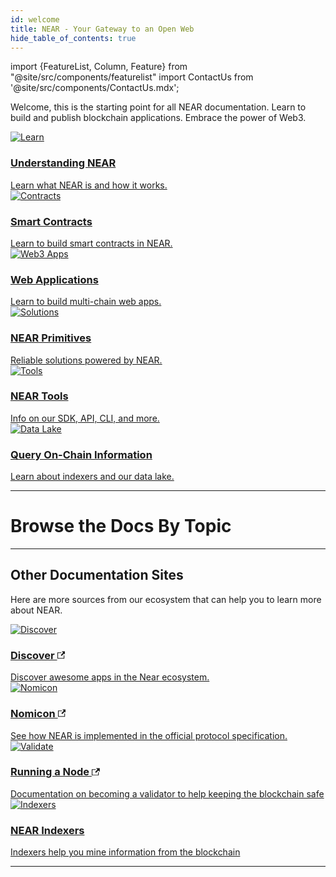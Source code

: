 ```yaml
---
id: welcome
title: NEAR - Your Gateway to an Open Web
hide_table_of_contents: true
---
```

import {FeatureList, Column, Feature} from "@site/src/components/featurelist"
import ContactUs from '@site/src/components/ContactUs.mdx';

Welcome, this is the starting point for all NEAR documentation. Learn to build and publish blockchain applications. Embrace the power of Web3.

<div className="container">
  <div className="row">
    <div className="col col--4">
      <a href="/concepts/welcome">
        <div className="card">
          <div className="card__image">
            <img src={require("@site/static/docs/assets/welcome-pages/protocol.png").default} alt="Learn" />
          </div>
          <div className="card__body">
            <h3>Understanding NEAR</h3>
            Learn what NEAR is and how it works.
          </div>
        </div>
      </a>
    </div>
    <div className="col col--4">
      <a href="/develop/contracts/welcome">
        <div className="card">
          <div className="card__image">
            <img src={require("@site/static/docs/assets/welcome-pages/contracts.png").default} alt="Contracts" />
          </div>
          <div className="card__body">
            <h3>Smart Contracts</h3>
              Learn to build smart contracts in NEAR.
          </div>
        </div>
      </a>
    </div>
    <div className="col col--4">
      <a href="/develop/integrate/welcome">
        <div className="card">
          <div className="card__image">
            <img src={require("@site/static/docs/assets/welcome-pages/bos-landing.png").default} alt="Web3 Apps" />
          </div>
          <div className="card__body">
            <h3>Web Applications</h3>
              Learn to build multi-chain web apps.
          </div>
        </div>
      </a>
    </div>
    <div className="col col--4">
      <a href="/primitives/welcome">
        <div className="card">
          <div className="card__image">
            <img src={require("@site/static/docs/assets/welcome-pages/examples.png").default} alt="Solutions" />
          </div>
          <div className="card__body">
            <h3>NEAR Primitives</h3>
              Reliable solutions powered by NEAR.
          </div>
        </div>
      </a>
    </div>
    <div className="col col--4">
      <a href="/tools/welcome">
        <div className="card">
          <div className="card__image">
            <img src={require("@site/static/docs/assets/welcome-pages/tools.png").default} alt="Tools" />
          </div>
          <div className="card__body">
            <h3>NEAR Tools</h3>
              Info on our SDK, API, CLI, and more.
          </div>
        </div>
      </a>
    </div>
    <div className="col col--4">
      <a href="/develop/monitor">
        <div className="card">
          <div className="card__image">
            <img src={require("@site/static/docs/assets/welcome-pages/data-lake.png").default} alt="Data Lake" />
          </div>
          <div className="card__body">
            <h3>Query On-Chain Information</h3>
              Learn about indexers and our data lake.
          </div>
        </div>
      </a>
    </div>
  </div>
</div>

<hr className="subsection" />

<h1 className="text-center big-title" > Browse the Docs By Topic </h1>

<FeatureList>
  <Column title="Understanding NEAR" size="3">
    <Feature url="/concepts/basics/protocol" title="What is NEAR?" subtitle="Learn the Basics about NEAR" image="near-logo.png" />
    <Feature url="/concepts/basics/accounts/account-id" title="Named Accounts" subtitle="NEAR uses human-readable accounts" image="user.png" />
    <Feature url="/concepts/basics/accounts/access-keys" title="Multiple Access Keys" subtitle="More keys means more security" image="key.png" />
    <Feature url="/concepts/basics/accounts/smartcontract" title="Smart Contracts" subtitle="Learn about our contract technology" image="contract.png" />
    <Feature url="/concepts/basics/tokens" title="Token" subtitle="Learn about the NEAR token" image="ft.png" />
    <Feature url="/concepts/basics/transactions/overview" title="Transactions" subtitle="Fast and Inexpensive" image="transaction.png" />
    <Feature url="/concepts/basics/validators" title="Validators" subtitle="Learn how the network stays safe" image="validation.png" />
  </Column>
  <Column title="Developer Docs" size="3">
    <Feature url="/develop/integrate/quickstart-frontend" title="Quickstart: WebApp" subtitle="Spin-up your first dApp" image="quickstart.png" />
    <Feature url="/develop/contracts/quickstart" title="Quickstart: Contract" subtitle="Learn how to write smart contracts" image="smartcontract.png" />
    <Feature url="/develop/monitor" title="Monitor your App" subtitle="Learn how to track the Blockchain" image="monitor.png" />
    <Feature url="/tutorials/welcome" title="Tutorials & Examples" subtitle="Check out a vast library of examples" image="tutorials.png" />
  </Column>
  <Column title="Developer Tools" size="3">
    <Feature url="/sdk/js/introduction" title="JavaScript SDK" subtitle="Write contracts in JavaScript" image="smartcontract-js.png" />
    <Feature url="/sdk/rust/introduction" title="Rust SDK" subtitle="Write contracts in Rust" image="smartcontract-rust.png" />
    <Feature url="/tools/near-cli" title="NEAR CLI" subtitle="Use NEAR from the Terminal" image="near-cli.png" />
    <Feature url="/tools/near-api-js/quick-reference" title="NEAR API JS" subtitle="Interact with NEAR from JS" image="near-api-js.png" />
    <Feature url="/api/rpc/introduction" title="RPC API" subtitle="Interact with the NEAR RPC API" image="rpc.png" />
    <Feature url="/concepts/advanced/indexers" title="Indexing blockchain data" subtitle="Query usage information for a contract" image="blocks.png" />
  </Column>
  <Column title="Examples & Tutorials" size="3">
    <Feature url="/develop/relevant-contracts/ft" title="Fungible Tokens" subtitle="Learn how to use and make FT" image="ft.png" />
    <Feature url="/develop/relevant-contracts/nft" title="Non-Fungible Tokens" subtitle="Enter the NFT space" image="nft.png" />
    <Feature url="/develop/relevant-contracts/dao" title="Autonomous Organizations" subtitle="Understand DAOs" image="dao.png" />
    <Feature url="/tutorials/indexer/near-lake-state-changes-indexer" title="Lake Indexer" subtitle="Watch the network and access all the events" image="experiment.png" />
  </Column>
</FeatureList>

---

## Other Documentation Sites

Here are more sources from our ecosystem that can help you to learn more about NEAR.

<div className="container">
  <div className="row cards">
    <div className="col col--6">
      <a href="https://awesomenear.com">
        <div className="card">
          <div className="card__image">
            <img src={require("@site/static/docs/assets/welcome-pages/awesomenear.jpg").default} alt="Discover" />
          </div>
          <div className="card__body">
            <h3>
            Discover
            <svg width="0.8rem" height="0.8rem" aria-hidden="true" viewBox="0 0 24 24" className="iconExternalLink_node_modules-@docusaurus-theme-classic-lib-theme-Icon-ExternalLink-styles-module"><path fill="currentColor" d="M21 13v10h-21v-19h12v2h-10v15h17v-8h2zm3-12h-10.988l4.035 4-6.977 7.07 2.828 2.828 6.977-7.07 4.125 4.172v-11z"></path></svg>
            </h3>
            Discover awesome apps in the Near ecosystem.
          </div>
        </div>
      </a>
    </div>
    <div className="col col--6">
      <a href="https://nomicon.io">
        <div className="card">
          <div className="card__image">
            <img src={require("@site/static/docs/assets/welcome-pages/nomicon.png").default} alt="Nomicon" />
          </div>
          <div className="card__body">
            <h3>
            Nomicon
            <svg width="0.8rem" height="0.8rem" aria-hidden="true" viewBox="0 0 24 24" className="iconExternalLink_node_modules-@docusaurus-theme-classic-lib-theme-Icon-ExternalLink-styles-module"><path fill="currentColor" d="M21 13v10h-21v-19h12v2h-10v15h17v-8h2zm3-12h-10.988l4.035 4-6.977 7.07 2.828 2.828 6.977-7.07 4.125 4.172v-11z"></path></svg>
            </h3>
              See how NEAR is implemented in the official protocol specification.
          </div>
        </div>
      </a>
    </div>
    <div className="col col--6">
      <a href="https://near-nodes.io">
        <div className="card">
          <div className="card__image">
            <img src={require("@site/static/docs/assets/welcome-pages/validate.png").default} alt="Validate" />
          </div>
          <div className="card__body">
            <h3>
            Running a Node
            <svg width="0.8rem" height="0.8rem" aria-hidden="true" viewBox="0 0 24 24" className="iconExternalLink_node_modules-@docusaurus-theme-classic-lib-theme-Icon-ExternalLink-styles-module"><path fill="currentColor" d="M21 13v10h-21v-19h12v2h-10v15h17v-8h2zm3-12h-10.988l4.035 4-6.977 7.07 2.828 2.828 6.977-7.07 4.125 4.172v-11z"></path></svg>
            </h3>
            Documentation on becoming a validator to help keeping the blockchain safe
          </div>
        </div>
      </a>
    </div>
    <div className="col col--6">
      <a href="/concepts/advanced/indexers">
        <div className="card">
          <div className="card__image">
            <img src={require("@site/static/docs/assets/welcome-pages/indexers.png").default} alt="Indexers" />
          </div>
          <div className="card__body">
            <h3>NEAR Indexers</h3>
              Indexers help you mine information from the blockchain
          </div>
        </div>
      </a>
    </div>
  </div>
</div>

<hr className="subsection" />

<ContactUs />
